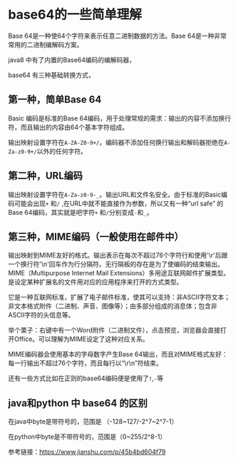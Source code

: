 # base64的一些简单理解

Base 64是一种使64个字符来表示任意二进制数据的方法。Base 64是一种非常常用的二进制编解码方案。

java8 中有了内置的Base64编码的编解码器，

base64 有三种基础转换方式，

## 第一种，简单Base 64

Basic 编码是标准的Base 64编码，用于处理常规的需求：输出的内容不添加换行符，而且输出的内容由64个基本字符组成。

输出映射设置字符在`A-ZA-Z0-9+/`。编码器不添加任何换行输出和解码器拒绝在`A-Za-z0-9+/`以外的任何字符。

## 第二种，URL编码

输出映射设置字符在`A-Za-z0-9-_`。输出URL和文件名安全。由于标准的Basic编码可能会出现`+` 和`/` ,在URL中就不能直接作为参数，所以又有一种“url safe” 的Base 64编码，其实就是吧字符`+` 和`/`分别变成`-`和`_`。

## 第三种，MIME编码（一般使用在邮件中）

输出映射到MIME友好的格式。输出表示在每次不超过76个字符行和使用'\r'后跟一个换行符'\n'回车作为行分隔符。无行隔板的存在是为了使编码的结束输出。MIME（Multipurpose Internet Mail Extensions）多用途互联网邮件扩展类型。是设定某种扩展名的文件用对应的应用程序来打开的方式类型。

它是一种互联网标准，扩展了电子邮件标准，使其可以支持：非ASCII字符文本；非文本格式附件（二进制、声音、图像等）；由多部分组成的消息体；包含非ASCII字符的头信息等。

举个栗子：右键中有一个Word附件（二进制文件），点击预览，浏览器会直接打开Office。可以理解为MIME设定了这种对应关系。

MIME编码器会使用基本的字母数字产生Base 64输出，而且对MIME格式友好：每一行输出不超过76个字符，而且每行以“\r\n”符结束。

还有一些方式比如在正则的base64编码便是使用了`!`,`-`等

## java和python 中 base64 的区别

在java中byte是带符号的，范围是 （-128~127/-2^7~2^7-1）

在python中byte是不带符号的，范围是（0~255/2^8-1）



参考链接：https://www.jianshu.com/p/45b4bd604f79